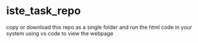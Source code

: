 # iste_task_repo

copy or download this repo as a single folder and run the html code in your system using vs code to view the webpage
